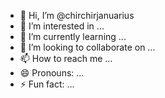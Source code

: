 - 👋 Hi, I’m @chirchirjanuarius
- 👀 I’m interested in ...
- 🌱 I’m currently learning ...
- 💞️ I’m looking to collaborate on ...
- 📫 How to reach me ...
- 😄 Pronouns: ...
- ⚡ Fun fact: ...

<!---
chirchirjanuarius/chirchirjanuarius is a ✨ special ✨ repository because its `README.md` (this file) appears on your GitHub profile.
You can click the Preview link to take a look at your changes.
--->
